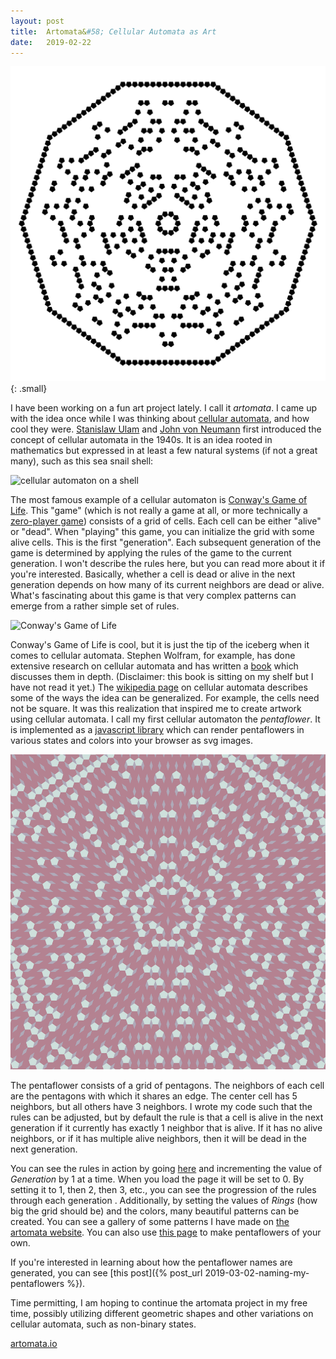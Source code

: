 ```yaml
---
layout: post
title:  Artomata&#58; Cellular Automata as Art
date:   2019-02-22
---
```


![Lightly Rough Bleeding Heart](/assets/img/Lightly_Rough_Bleeding_Heart.png){: .small}

I have been working on a fun art project lately. I call it *artomata*. I came up with the idea once while I was thinking about [cellular automata](https://en.wikipedia.org/wiki/Cellular_automaton), and how cool they were. [Stanislaw Ulam](https://en.wikipedia.org/wiki/Stanislaw_Ulam) and [John von Neumann](https://en.wikipedia.org/wiki/John_von_Neumann) first introduced the concept of cellular automata in the 1940s. It is an idea rooted in mathematics but expressed in at least a few natural systems (if not a great many), such as this sea snail shell:

![cellular automaton on a shell](https://upload.wikimedia.org/wikipedia/commons/7/7d/Textile_cone.JPG)

The most famous example of a cellular automaton is [Conway's Game of Life](https://en.wikipedia.org/wiki/Conway%27s_Game_of_Life). This "game" (which is not really a game at all, or more technically a [zero-player game](https://en.wikipedia.org/wiki/Zero-player_game)) consists of a grid of cells. Each cell can be either "alive" or "dead". When "playing" this game, you can initialize the grid with some alive cells. This is the first "generation". Each subsequent generation of the game is determined by applying the rules of the game to the current generation. I won't describe the rules here, but you can read more about it if you're interested. Basically, whether a cell is dead or alive in the next generation depends on how many of its current neighbors are dead or alive. What's fascinating about this game is that very complex patterns can emerge from a rather simple set of rules.

![Conway's Game of Life](https://upload.wikimedia.org/wikipedia/commons/e/e5/Gospers_glider_gun.gif)

Conway's Game of Life is cool, but it is just the tip of the iceberg when it comes to cellular automata. Stephen Wolfram, for example, has done extensive research on cellular automata and has written a [book](https://en.wikipedia.org/wiki/A_New_Kind_of_Science) which discusses them in depth. (Disclaimer: this book is sitting on my shelf but I have not read it yet.) The [wikipedia page](https://en.wikipedia.org/wiki/Cellular_automaton) on cellular automata describes some of the ways the idea can be generalized. For example, the cells need not be square. It was this realization that inspired me to create artwork using cellular automata. I call my first cellular automaton the *pentaflower*. It is implemented as a [javascript library](https://github.com/tyleryasaka/artomata/tree/master/packages/pentaflower-svg) which can render pentaflowers in various states and colors into your browser as svg images.

![Monthly Jealous Corydalis](/assets/img/Monthly_Jealous_Corydalis.png)

The pentaflower consists of a grid of pentagons. The neighbors of each cell are the pentagons with which it shares an edge. The center cell has 5 neighbors, but all others have 3 neighbors. I wrote my code such that the rules can be adjusted, but by default the rule is that a cell is alive in the next generation if it currently has exactly 1 neighbor that is alive. If it has no alive neighbors, or if it has multiple alive neighbors, then it will be dead in the next generation.

You can see the rules in action by going [here](http://www.artomata.io/pentaflower/create?rings=20&generation=0&color1=%23FFFFFF&color2=%232E2E2E&color3=%23010101) and incrementing the value of *Generation* by 1 at a time. When you load the page it will be set to 0. By setting it to 1, then 2, then 3, etc., you can see the progression of the rules through each generation . Additionally, by setting the values of *Rings* (how big the grid should be) and the colors, many beautiful patterns can be created. You can see a gallery of some patterns I have made on [the artomata website](http://www.artomata.io/pentaflower). You can also use [this page](http://www.artomata.io/pentaflower/create?rings=20&generation=0&color1=%23FFFFFF&color2=%232E2E2E&color3=%23010101) to make pentaflowers of your own.

If you're interested in learning about how the pentaflower names are generated, you can see [this post]({% post_url 2019-03-02-naming-my-pentaflowers %}).

Time permitting, I am hoping to continue the artomata project in my free time, possibly utilizing different geometric shapes and other variations on cellular automata, such as non-binary states.

[artomata.io](http://www.artomata.io)
